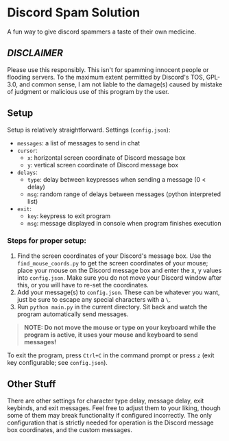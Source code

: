 # Discord Spam Solution
A fun way to give discord spammers a taste of their own medicine.

## ***DISCLAIMER***
Please use this responsibly. This isn't for spamming innocent people or flooding servers.
To the maximum extent permitted by Discord's TOS, GPL-3.0, and common sense, I am not liable to the damage(s) caused by mistake of judgment or malicious use of this program by the user.

## Setup
Setup is relatively straightforward.
Settings (`config.json`):
- `messages`: a list of messages to send in chat
- `cursor`:
   * `x`: horizontal screen coordinate of Discord message box
   * `y`: vertical screen coordinate of Discord message box
- `delays`:
   * `type`: delay between keypresses when sending a message (0 < delay)
   * `msg`: random range of delays between messages (python interpreted list)
- `exit`:
   * `key`: keypress to exit program
   * `msg`: message displayed in console when program finishes execution

### Steps for proper setup:
1. Find the screen coordinates of your Discord's message box. Use the `find_mouse_coords.py` to get the screen coordinates of your mouse; place your mouse on the Discord message box and enter the x, y values into `config.json`. Make sure you do not move your Discord window after this, or you will have to re-set the coordinates.
2. Add your message(s) to `config.json`. These can be whatever you want, just be sure to escape any special characters with a `\`.
3. Run `python main.py` in the current directory. Sit back and watch the program automatically send messages.

> **NOTE: Do not move the mouse or type on your keyboard while the program is active, it uses your mouse and keyboard to send messages!**

To exit the program, press `Ctrl+C` in the command prompt or press `z` (exit key configurable; see `config.json`).

## Other Stuff
There are other settings for character type delay, message delay, exit keybinds, and exit messages. Feel free to adjust them to your liking, though some of them may break functionality if configured incorrectly. The only configuration that is strictly needed for operation is the Discord message box coordinates, and the custom messages.
